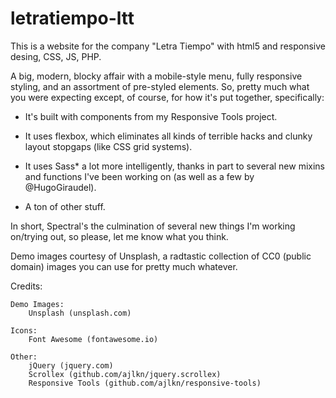 # letratiempo-ltt
This is a website for the company "Letra Tiempo" with html5 and responsive desing, CSS, JS, PHP.

A big, modern, blocky affair with a mobile-style menu, fully responsive styling, and an assortment of pre-styled elements. So, pretty much what you were expecting except, of course, for how it's put together, specifically:

- It's built with components from my Responsive Tools project.

- It uses flexbox, which eliminates all kinds of terrible hacks and clunky layout
  stopgaps (like CSS grid systems).

- It uses Sass* a lot more intelligently, thanks in part to several new mixins
  and functions I've been working on (as well as a few by @HugoGiraudel).

- A ton of other stuff.

In short, Spectral's the culmination of several new things I'm working on/trying out, so please, let me know what you think.

Demo images courtesy of Unsplash, a radtastic collection of CC0 (public domain) images you can use for pretty much whatever.

Credits:

	Demo Images:
		Unsplash (unsplash.com)

	Icons:
		Font Awesome (fontawesome.io)

	Other:
		jQuery (jquery.com)
		Scrollex (github.com/ajlkn/jquery.scrollex)
		Responsive Tools (github.com/ajlkn/responsive-tools)
		
